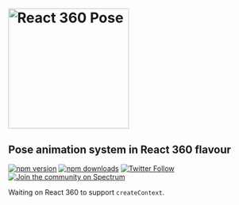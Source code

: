 # <a href="https://popmotion.io/pose"><img src="https://user-images.githubusercontent.com/7850794/39671102-d035ff56-5109-11e8-923d-b5760b296b83.png" width="243" alt="React 360 Pose" /></a>

## Pose animation system in React 360 flavour

[![npm version](https://img.shields.io/npm/v/react-360-pose.svg?style=flat-square)](https://www.npmjs.com/package/react-360-pose)
[![npm downloads](https://img.shields.io/npm/dm/react-360-pose.svg?style=flat-square)](https://www.npmjs.com/package/react-360-pose)
[![Twitter Follow](https://img.shields.io/twitter/follow/popmotionjs.svg?style=social&label=Follow)](http://twitter.com/popmotionjs)
[![Join the community on Spectrum](https://withspectrum.github.io/badge/badge.svg)](https://spectrum.chat/popmotion)

Waiting on React 360 to support `createContext`.
